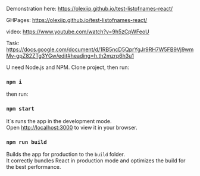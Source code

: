 

Demonstration here: https://olexiip.github.io/test-listofnames-react/

GHPages: https://olexiip.github.io/test-listofnames-react/

video:  https://www.youtube.com/watch?v=9h5zCpWFeoU

Task: https://docs.google.com/document/d/1RB5ncD5QprYgJr9RH7W5FB9Vj9wmMv-gpZ82ZTg3YGw/edit#heading=h.th2mzrp6h3u1

U need Node.js and NPM.
Clone project, then run:

### `npm i`

then run:

### `npm start`

It`s runs the app in the development mode.\
Open [http://localhost:3000](http://localhost:3000) to view it in your browser.

### `npm run build`

Builds the app for production to the `build` folder.\
It correctly bundles React in production mode and optimizes the build for the best performance.

